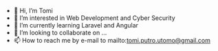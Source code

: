 - 👋 Hi, I’m Tomi
- 👀 I’m interested in Web Development and Cyber Security
- 🌱 I’m currently learning Laravel and Angular
- 💞️ I’m looking to collaborate on ...
- 📫 How to reach me by e-mail to mailto:tomi.putro.utomo@gmail.com

<!---
putro46/putro46 is a ✨ special ✨ repository because its `README.md` (this file) appears on your GitHub profile.
You can click the Preview link to take a look at your changes.
--->
